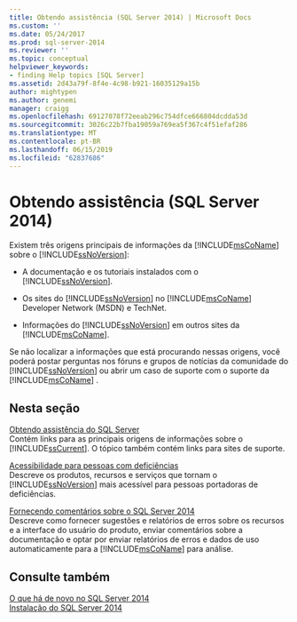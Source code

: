 ```yaml
---
title: Obtendo assistência (SQL Server 2014) | Microsoft Docs
ms.custom: ''
ms.date: 05/24/2017
ms.prod: sql-server-2014
ms.reviewer: ''
ms.topic: conceptual
helpviewer_keywords:
- finding Help topics [SQL Server]
ms.assetid: 2d43a79f-8f4e-4c98-b921-16035129a15b
author: mightypen
ms.author: genemi
manager: craigg
ms.openlocfilehash: 69127078f72eeab296c754dfce666804dcdda53d
ms.sourcegitcommit: 3026c22b7fba19059a769ea5f367c4f51efaf286
ms.translationtype: MT
ms.contentlocale: pt-BR
ms.lasthandoff: 06/15/2019
ms.locfileid: "62837686"
---
```

# <a name="getting-assistance-sql-server-2014"></a>Obtendo assistência (SQL Server 2014)
  Existem três origens principais de informações da [!INCLUDE[msCoName](../includes/msconame-md.md)] sobre o [!INCLUDE[ssNoVersion](../includes/ssnoversion-md.md)]:  
  
-   A documentação e os tutoriais instalados com o [!INCLUDE[ssNoVersion](../includes/ssnoversion-md.md)].  
  
-   Os sites do [!INCLUDE[ssNoVersion](../includes/ssnoversion-md.md)] no [!INCLUDE[msCoName](../includes/msconame-md.md)] Developer Network (MSDN) e TechNet.  
  
-   Informações do [!INCLUDE[ssNoVersion](../includes/ssnoversion-md.md)] em outros sites da [!INCLUDE[msCoName](../includes/msconame-md.md)].  
  
 Se não localizar a informações que está procurando nessas origens, você poderá postar perguntas nos fóruns e grupos de notícias da comunidade do [!INCLUDE[ssNoVersion](../includes/ssnoversion-md.md)] ou abrir um caso de suporte com o suporte da [!INCLUDE[msCoName](../includes/msconame-md.md)] .  
  
## <a name="in-this-section"></a>Nesta seção  
 [Obtendo assistência do SQL Server](../../2014/getting-started/getting-sql-server-assistance.md)  
 Contém links para as principais origens de informações sobre o [!INCLUDE[ssCurrent](../includes/sscurrent-md.md)]. O tópico também contém links para sites de suporte.  
  
 [Acessibilidade para pessoas com deficiências](../../2014/getting-started/accessibility-for-people-with-disabilities.md)  
 Descreve os produtos, recursos e serviços que tornam o [!INCLUDE[ssNoVersion](../includes/ssnoversion-md.md)] mais acessível para pessoas portadoras de deficiências.  
  
 [Fornecendo comentários sobre o SQL Server 2014](../../2014/getting-started/providing-feedback-for-sql-server-2014.md)  
 Descreve como fornecer sugestões e relatórios de erros sobre os recursos e a interface do usuário do produto, enviar comentários sobre a documentação e optar por enviar relatórios de erros e dados de uso automaticamente para a [!INCLUDE[msCoName](../includes/msconame-md.md)] para análise.  
  
## <a name="see-also"></a>Consulte também  
 [O que há de novo no SQL Server 2014](../sql-server/what-s-new-in-sql-server-2016.md)   
 [Instalação do SQL Server 2014](../database-engine/install-windows/installation-for-sql-server.md)  
  
  
